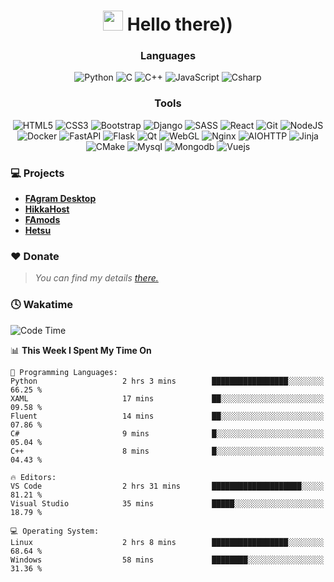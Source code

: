 <div align="center"><h1><img src="https://github.com/blackcater/blackcater/raw/main/images/Hi.gif" height="32"/> Hello there))</h2>
</div>

<div align="center">

### Languages
![Python](https://img.shields.io/badge/python-3670A0?style=for-the-badge&logo=python&logoColor=ffdd54) ![C](https://img.shields.io/badge/c-%2300599C.svg?style=for-the-badge&logo=c&logoColor=white) ![C++](https://img.shields.io/badge/c++-%2300599C.svg?style=for-the-badge&logo=c%2B%2B&logoColor=white)  ![JavaScript](https://img.shields.io/badge/javascript-%23323330.svg?style=for-the-badge&logo=javascript&logoColor=%23F7DF1E) ![Csharp](https://img.shields.io/badge/C%23-239120?style=for-the-badge&logo=c-sharp&logoColor=white)

### Tools
![HTML5](https://img.shields.io/badge/html5-%23E34F26.svg?style=for-the-badge&logo=html5&logoColor=white) ![CSS3](https://img.shields.io/badge/css3-%231572B6.svg?style=for-the-badge&logo=css3&logoColor=white) ![Bootstrap](https://img.shields.io/badge/bootstrap-%238511FA.svg?style=for-the-badge&logo=bootstrap&logoColor=white) ![Django](https://img.shields.io/badge/django-%23092E20.svg?style=for-the-badge&logo=django&logoColor=white) ![SASS](https://img.shields.io/badge/SASS-hotpink.svg?style=for-the-badge&logo=SASS&logoColor=white) ![React](https://img.shields.io/badge/react-%2320232a.svg?style=for-the-badge&logo=react&logoColor=%2361DAFB) ![Git](https://img.shields.io/badge/git-%23F05033.svg?style=for-the-badge&logo=git&logoColor=white) ![NodeJS](https://img.shields.io/badge/node.js-6DA55F?style=for-the-badge&logo=node.js&logoColor=white) ![Docker](https://img.shields.io/badge/docker-%230db7ed.svg?style=for-the-badge&logo=docker&logoColor=white) ![FastAPI](https://img.shields.io/badge/FastAPI-005571?style=for-the-badge&logo=fastapi) ![Flask](https://img.shields.io/badge/flask-%23000.svg?style=for-the-badge&logo=flask&logoColor=white) ![Qt](https://img.shields.io/badge/Qt-%23217346.svg?style=for-the-badge&logo=Qt&logoColor=white) ![WebGL](https://img.shields.io/badge/WebGL-990000?logo=webgl&logoColor=white&style=for-the-badge)  ![Nginx](https://img.shields.io/badge/nginx-%23009639.svg?style=for-the-badge&logo=nginx&logoColor=white) ![AIOHTTP](https://img.shields.io/badge/iohttp-%232C5bb4.svg?style=for-the-badge&logo=aiohttp&logoColor=white) ![Jinja](https://img.shields.io/badge/jinja-white.svg?style=for-the-badge&logo=jinja&logoColor=black) ![CMake](https://img.shields.io/badge/CMake-%23008FBA.svg?style=for-the-badge&logo=cmake&logoColor=white) ![Mysql](https://img.shields.io/badge/MySQL-005C84?style=for-the-badge&logo=mysql&logoColor=white) ![Mongodb](https://img.shields.io/badge/MongoDB-4EA94B?style=for-the-badge&logo=mongodb&logoColor=white) ![Vuejs](https://img.shields.io/badge/Vue.js-35495E?style=for-the-badge&logo=vue.js&logoColor=4FC08D)
</div>

### 💻 Projects

- **[FAgram Desktop](https://fagram.app)**
- **[HikkaHost](https://hikka.host)**
- **[FAmods](https://t.me/famods)**
- **[Hetsu](https://github.com/fajox1/hetsu)**

### ❤️ Donate

> <i>You can find my details <a href="https://t.me/fajox_donate">there.</a></i>

### 🕓 Wakatime

<!--START_SECTION:waka-->
![Code Time](http://img.shields.io/badge/Code%20Time-729%20hrs%2048%20mins-blue)

📊 **This Week I Spent My Time On** 

```text
💬 Programming Languages: 
Python                   2 hrs 3 mins        █████████████████░░░░░░░░   66.25 % 
XAML                     17 mins             ██░░░░░░░░░░░░░░░░░░░░░░░   09.58 % 
Fluent                   14 mins             ██░░░░░░░░░░░░░░░░░░░░░░░   07.86 % 
C#                       9 mins              █░░░░░░░░░░░░░░░░░░░░░░░░   05.04 % 
C++                      8 mins              █░░░░░░░░░░░░░░░░░░░░░░░░   04.43 % 

🔥 Editors: 
VS Code                  2 hrs 31 mins       ████████████████████░░░░░   81.21 % 
Visual Studio            35 mins             █████░░░░░░░░░░░░░░░░░░░░   18.79 % 

💻 Operating System: 
Linux                    2 hrs 8 mins        █████████████████░░░░░░░░   68.64 % 
Windows                  58 mins             ████████░░░░░░░░░░░░░░░░░   31.36 % 
```


<!--END_SECTION:waka-->
